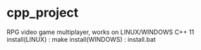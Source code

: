# cpp_project
RPG video game multiplayer,
works on LINUX/WINDOWS C++ 11
install(LINUX) : make
install(WINDOWS) : install.bat